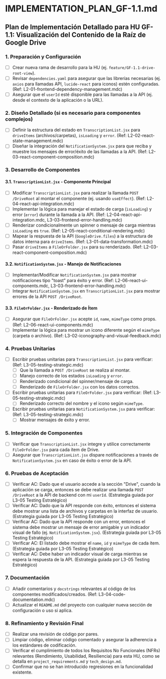 # IMPLEMENTATION_PLAN_GF-1.1.md

## Plan de Implementación Detallado para HU GF-1.1: Visualización del Contenido de la Raíz de Google Drive

### 1. Preparación y Configuración

- [ ] Crear nueva rama de desarrollo para la HU (ej. `feature/GF-1.1-drive-root-view`).
- [ ] Revisar `dependencies.yaml` para asegurar que las librerías necesarias (ej. `axios` para llamadas API, `lucide-react` para iconos) estén configuradas. (Ref: L2-01-frontend-dependency-management.mdc)
- [ ] Asegurar que el `userId` esté disponible para las llamadas a la API (ej. desde el contexto de la aplicación o la URL).

### 2. Diseño Detallado (si es necesario para componentes complejos)

- [ ] Definir la estructura del estado en `TranscriptionList.jsx` para `driveItems` (archivos/carpetas), `isLoading` y `error`. (Ref: L2-02-react-state-management.mdc)
- [ ] Diseñar la integración del `NotificationSystem.jsx` para que reciba y muestre los mensajes de error/éxito de las llamadas a la API. (Ref: L2-03-react-component-composition.mdc)

### 3. Desarrollo de Componentes

#### 3.1. `TranscriptionList.jsx` - Componente Principal

- [ ] Modificar `TranscriptionList.jsx` para realizar la llamada `POST /DriveRoot` al montar el componente (ej. usando `useEffect`). (Ref: L2-04-react-api-integration.mdc)
- [ ] Implementar la lógica para manejar el estado de carga (`isLoading`) y error (`error`) durante la llamada a la API. (Ref: L2-04-react-api-integration.mdc, L3-03-frontend-error-handling.mdc)
- [ ] Renderizar condicionalmente un spinner o mensaje de carga mientras `isLoading` es `true`. (Ref: L2-05-react-conditional-rendering.mdc)
- [ ] Mapear la respuesta de la API (`GoogleDrive.files`) a la estructura de datos interna para `driveItems`. (Ref: L3-01-data-transformation.mdc)
- [ ] Pasar `driveItems` a `FileOrFolder.jsx` para su renderizado. (Ref: L2-03-react-component-composition.mdc)

#### 3.2. `NotificationSystem.jsx` - Manejo de Notificaciones

- [ ] Implementar/Modificar `NotificationSystem.jsx` para mostrar notificaciones tipo "toast" para éxito y error. (Ref: L2-06-react-ui-components.mdc, L3-03-frontend-error-handling.mdc)
- [ ] Integrar `NotificationSystem.jsx` en `TranscriptionList.jsx` para mostrar errores de la API `POST /DriveRoot`.

#### 3.3. `FileOrFolder.jsx` - Renderizado de Ítem

- [ ] Asegurar que `FileOrFolder.jsx` acepte `id`, `name`, `mimeType` como props. (Ref: L2-06-react-ui-components.mdc)
- [ ] Implementar la lógica para mostrar un icono diferente según el `mimeType` (carpeta o archivo). (Ref: L3-02-iconography-and-visual-feedback.mdc)

### 4. Pruebas Unitarias

- [ ] Escribir pruebas unitarias para `TranscriptionList.jsx` para verificar: (Ref: L3-05-testing-strategic.mdc)
    - [ ] Que la llamada a `POST /DriveRoot` se realiza al montar.
    - [ ] Manejo correcto de los estados `isLoading` y `error`.
    - [ ] Renderizado condicional del spinner/mensaje de carga.
    - [ ] Renderizado de `FileOrFolder.jsx` con los datos correctos.
- [ ] Escribir pruebas unitarias para `FileOrFolder.jsx` para verificar: (Ref: L3-05-testing-strategic.mdc)
    - [ ] Renderizado correcto del nombre y el icono según `mimeType`.
- [ ] Escribir pruebas unitarias para `NotificationSystem.jsx` para verificar: (Ref: L3-05-testing-strategic.mdc)
    - [ ] Mostrar mensajes de éxito y error.

### 5. Integración de Componentes

- [ ] Verificar que `TranscriptionList.jsx` integre y utilice correctamente `FileOrFolder.jsx` para cada ítem de Drive.
- [ ] Asegurar que `TranscriptionList.jsx` dispare notificaciones a través de `NotificationSystem.jsx` en caso de éxito o error de la API.

### 6. Pruebas de Aceptación

- [ ] Verificar AC: Dado que el usuario accede a la sección "Drive", cuando la aplicación se carga, entonces se debe realizar una llamada `POST /DriveRoot` a la API de backend con mi `userId`. (Estrategia guiada por L3-05 Testing Estratégico)
- [ ] Verificar AC: Dado que la API responde con éxito, entonces el sistema debe mostrar una lista de archivos y carpetas en la interfaz de usuario. (Estrategia guiada por L3-05 Testing Estratégico)
- [ ] Verificar AC: Dado que la API responde con un error, entonces el sistema debe mostrar un mensaje de error amigable y un indicador visual de fallo (ej. `NotificationSystem.jsx`). (Estrategia guiada por L3-05 Testing Estratégico)
- [ ] Verificar AC: El listado debe mostrar el `name`, `id` y `mimeType` de cada ítem. (Estrategia guiada por L3-05 Testing Estratégico)
- [ ] Verificar AC: Debe haber un indicador visual de carga mientras se espera la respuesta de la API. (Estrategia guiada por L3-05 Testing Estratégico)

### 7. Documentación

- [ ] Añadir comentarios y `docstrings` relevantes al código de los componentes modificados/creados. (Ref: L3-04-code-documentation.mdc)
- [ ] Actualizar el `README.md` del proyecto con cualquier nueva sección de configuración o uso si aplica.

### 8. Refinamiento y Revisión Final

- [ ] Realizar una revisión de código por pares.
- [ ] Limpiar código, eliminar código comentado y asegurar la adherencia a los estándares de codificación.
- [ ] Verificar el cumplimiento de todos los Requisitos No Funcionales (NFRs) relevantes (Rendimiento, Usabilidad, Resiliencia) para esta HU, como se detalla en `project_requirements.md` y `tech_design.md`.
- [ ] Confirmar que no se han introducido regresiones en la funcionalidad existente.
